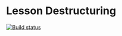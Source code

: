 # Lesson Destructuring
[![Build status](https://ci.appveyor.com/api/projects/status/kuqmwsms4s0xhst4?svg=true)](https://ci.appveyor.com/project/igrkirillov/lesson-destructuring)